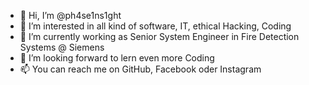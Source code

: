 - 👋 Hi, I’m @ph4se1ns1ght
- 👀 I’m interested in all kind of software, IT, ethical Hacking, Coding
- 🌱 I’m currently working as Senior System Engineer in Fire Detection Systems @ Siemens
- 💞️ I’m looking forward to lern even more Coding
- 📫 You can reach me on GitHub, Facebook oder Instagram
